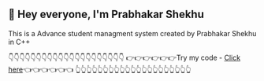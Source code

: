 ## 👋 Hey everyone, I'm Prabhakar Shekhu

This is a Advance student managment system created by Prabhakar Shekhu in C++

👇👇👇👇👇👇👇👇👇👇👇👇👇👇👇👇👇👇👇👇👇
👉👉👉👉👉👉Try my code - [Click here](https://onlinegdb.com/Wxc6OStIH/)👈👈👈👈👈👈
👆👆👆👆👆👆👆👆👆👆👆👆👆👆👆👆👆👆👆👆👆
